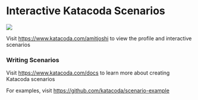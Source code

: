 # Interactive Katacoda Scenarios

[![](http://shields.katacoda.com/katacoda/amitjoshi/count.svg)](https://www.katacoda.com/amitjoshi "Get your profile on Katacoda.com")

Visit https://www.katacoda.com/amitjoshi to view the profile and interactive scenarios

### Writing Scenarios
Visit https://www.katacoda.com/docs to learn more about creating Katacoda scenarios

For examples, visit https://github.com/katacoda/scenario-example

